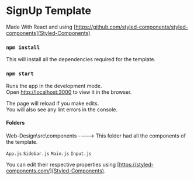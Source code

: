 # SignUp Template

Made With React and using [https://github.com/styled-components/styled-components](Styled-Components)

### `npm install`

This will install all the dependencies required for the template.

### `npm start`

Runs the app in the development mode.\
Open [http://localhost:3000](http://localhost:3000) to view it in the browser.

The page will reload if you make edits.\
You will also see any lint errors in the console.

#### Folders

Web-Design\src\components ----> This folder had all the components of the template.

`App.js`
`Sidebar.js`
`Main.js`
`Input.js`

You can edit their respective properties using [https://styled-components.com/](Styled-Components).






